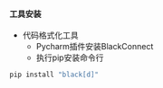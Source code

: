 

#### 工具安装
* 代码格式化工具
  * Pycharm插件安装BlackConnect
  * 执行pip安装命令行
```bash 
pip install "black[d]"
```
